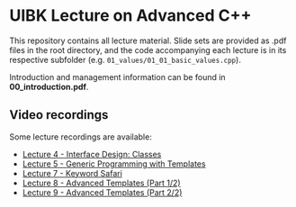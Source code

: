 # UIBK Lecture on Advanced C++ 

This repository contains all lecture material. 
Slide sets are provided as .pdf files in the root directory, and the code accompanying each lecture is in its respective subfolder (e.g. `01_values/01_01_basic_values.cpp`).

Introduction and management information can be found in **00_introduction.pdf**.

## Video recordings

Some lecture recordings are available:

- [Lecture 4 - Interface Design: Classes](https://www.youtube.com/watch?v=MQKgGe2sK-o)
- [Lecture 5 - Generic Programming with Templates](https://www.youtube.com/watch?v=KqSeUJUzSEU)
- [Lecture 7 - Keyword Safari](https://www.youtube.com/watch?v=iv3wC2a3yMY)
- [Lecture 8 - Advanced Templates (Part 1/2)](https://www.youtube.com/watch?v=ZThiFvFaZPA)
- [Lecture 9 - Advanced Templates (Part 2/2)](https://www.youtube.com/watch?v=aveAk5BSf5I)
